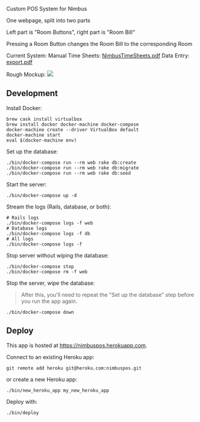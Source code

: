 
Custom POS System for Nimbus

One webpage, split into two parts

Left part is "Room Buttons", right part is "Room Bill"

Pressing a Room Button changes the Room Bill to the corresponding Room

Current System:
Manual Time Sheets: [NimbusTimeSheets.pdf](https://github.com/MattyAyOh/NimbusPOS/files/1456983/NimbusTimeSheets.pdf)
Data Entry: [export.pdf](https://github.com/MattyAyOh/NimbusPOS/files/1456982/export.pdf)

Rough Mockup:
![](https://i.imgur.com/tf3qA2u.png)

## Development

Install Docker:

```
brew cask install virtualbox
brew install docker docker-machine docker-compose
docker-machine create --driver VirtualBox default
docker-machine start
eval $(docker-machine env)
```

Set up the database:

```
./bin/docker-compose run --rm web rake db:create
./bin/docker-compose run --rm web rake db:migrate
./bin/docker-compose run --rm web rake db:seed
```

Start the server:

```
./bin/docker-compose up -d
```

Stream the logs (Rails, database, or both):

```
# Rails logs
./bin/docker-compose logs -f web
# Database logs
./bin/docker-compose logs -f db
# All logs
./bin/docker-compose logs -f
```

Stop server without wiping the database:

```
./bin/docker-compose stop
./bin/docker-compose rm -f web
```

Stop the server, wipe the database:

> After this, you'll need to repeat the "Set up the database" step
> before you run the app again.

```
./bin/docker-compose down
```

## Deploy

This app is hosted at https://nimbuspos.herokuapp.com.

Connect to an existing Heroku app:

```
git remote add heroku git@heroku.com:nimbuspos.git
```

or create a new Heroku app:

```
./bin/new_heroku_app my_new_heroku_app
```

Deploy with:

```
./bin/deploy
```
